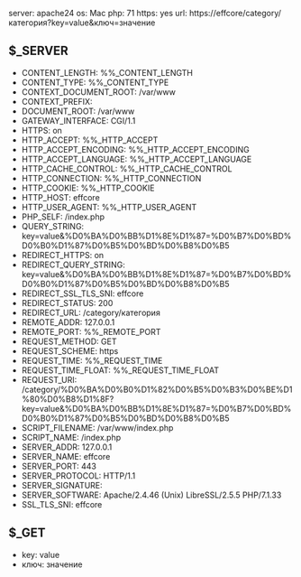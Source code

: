 server: apache24
os: Mac
php: 71
https: yes
url: https://effcore/category/категория?key=value&ключ=значение

$_SERVER
---------------------------------------------------------------------
- CONTENT_LENGTH: %%_CONTENT_LENGTH
- CONTENT_TYPE: %%_CONTENT_TYPE
- CONTEXT_DOCUMENT_ROOT: /var/www
- CONTEXT_PREFIX: 
- DOCUMENT_ROOT: /var/www
- GATEWAY_INTERFACE: CGI/1.1
- HTTPS: on
- HTTP_ACCEPT: %%_HTTP_ACCEPT
- HTTP_ACCEPT_ENCODING: %%_HTTP_ACCEPT_ENCODING
- HTTP_ACCEPT_LANGUAGE: %%_HTTP_ACCEPT_LANGUAGE
- HTTP_CACHE_CONTROL: %%_HTTP_CACHE_CONTROL
- HTTP_CONNECTION: %%_HTTP_CONNECTION
- HTTP_COOKIE: %%_HTTP_COOKIE
- HTTP_HOST: effcore
- HTTP_USER_AGENT: %%_HTTP_USER_AGENT
- PHP_SELF: /index.php
- QUERY_STRING: key=value&%D0%BA%D0%BB%D1%8E%D1%87=%D0%B7%D0%BD%D0%B0%D1%87%D0%B5%D0%BD%D0%B8%D0%B5
- REDIRECT_HTTPS: on
- REDIRECT_QUERY_STRING: key=value&%D0%BA%D0%BB%D1%8E%D1%87=%D0%B7%D0%BD%D0%B0%D1%87%D0%B5%D0%BD%D0%B8%D0%B5
- REDIRECT_SSL_TLS_SNI: effcore
- REDIRECT_STATUS: 200
- REDIRECT_URL: /category/категория
- REMOTE_ADDR: 127.0.0.1
- REMOTE_PORT: %%_REMOTE_PORT
- REQUEST_METHOD: GET
- REQUEST_SCHEME: https
- REQUEST_TIME: %%_REQUEST_TIME
- REQUEST_TIME_FLOAT: %%_REQUEST_TIME_FLOAT
- REQUEST_URI: /category/%D0%BA%D0%B0%D1%82%D0%B5%D0%B3%D0%BE%D1%80%D0%B8%D1%8F?key=value&%D0%BA%D0%BB%D1%8E%D1%87=%D0%B7%D0%BD%D0%B0%D1%87%D0%B5%D0%BD%D0%B8%D0%B5
- SCRIPT_FILENAME: /var/www/index.php
- SCRIPT_NAME: /index.php
- SERVER_ADDR: 127.0.0.1
- SERVER_NAME: effcore
- SERVER_PORT: 443
- SERVER_PROTOCOL: HTTP/1.1
- SERVER_SIGNATURE: 
- SERVER_SOFTWARE: Apache/2.4.46 (Unix) LibreSSL/2.5.5 PHP/7.1.33
- SSL_TLS_SNI: effcore

$_GET
---------------------------------------------------------------------
- key: value
- ключ: значение
